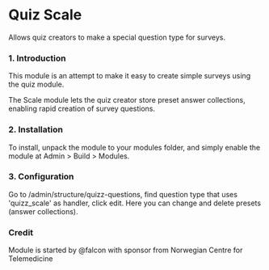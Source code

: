 Quiz Scale
====

Allows quiz creators to make a special question type for surveys.

### 1. Introduction

This module is an attempt to make it easy to create simple surveys using the
quiz module.

The Scale module lets the quiz creator store preset answer collections, enabling
rapid creation of survey questions.

### 2. Installation

To install, unpack the module to your modules folder, and simply enable the
module at Admin > Build > Modules.

### 3. Configuration

Go to /admin/structure/quizz-questions, find question type that uses 'quizz_scale'
as handler, click edit. Here you can change and delete presets (answer collections).

### Credit

Module is started by @falcon with sponsor from Norwegian Centre for Telemedicine
